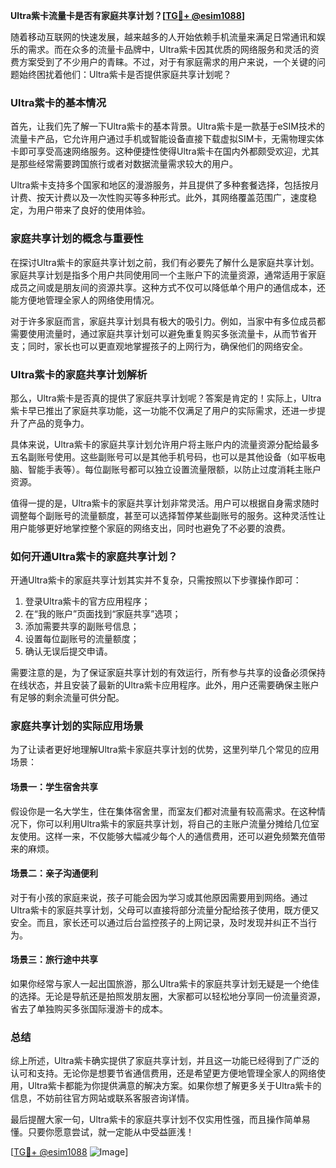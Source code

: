**Ultra紫卡流量卡是否有家庭共享计划？[[TG💪+ @esim1088](https://t.me/s/esim1088)]**

随着移动互联网的快速发展，越来越多的人开始依赖手机流量来满足日常通讯和娱乐的需求。而在众多的流量卡品牌中，Ultra紫卡因其优质的网络服务和灵活的资费方案受到了不少用户的青睐。不过，对于有家庭需求的用户来说，一个关键的问题始终困扰着他们：Ultra紫卡是否提供家庭共享计划呢？

### Ultra紫卡的基本情况

首先，让我们先了解一下Ultra紫卡的基本背景。Ultra紫卡是一款基于eSIM技术的流量卡产品，它允许用户通过手机或智能设备直接下载虚拟SIM卡，无需物理实体卡即可享受高速网络服务。这种便捷性使得Ultra紫卡在国内外都颇受欢迎，尤其是那些经常需要跨国旅行或者对数据流量需求较大的用户。

Ultra紫卡支持多个国家和地区的漫游服务，并且提供了多种套餐选择，包括按月计费、按天计费以及一次性购买等多种形式。此外，其网络覆盖范围广，速度稳定，为用户带来了良好的使用体验。

### 家庭共享计划的概念与重要性

在探讨Ultra紫卡的家庭共享计划之前，我们有必要先了解什么是家庭共享计划。家庭共享计划是指多个用户共同使用同一个主账户下的流量资源，通常适用于家庭成员之间或是朋友间的资源共享。这种方式不仅可以降低单个用户的通信成本，还能方便地管理全家人的网络使用情况。

对于许多家庭而言，家庭共享计划具有极大的吸引力。例如，当家中有多位成员都需要使用流量时，通过家庭共享计划可以避免重复购买多张流量卡，从而节省开支；同时，家长也可以更直观地掌握孩子的上网行为，确保他们的网络安全。

### Ultra紫卡的家庭共享计划解析

那么，Ultra紫卡是否真的提供了家庭共享计划呢？答案是肯定的！实际上，Ultra紫卡早已推出了家庭共享功能，这一功能不仅满足了用户的实际需求，还进一步提升了产品的竞争力。

具体来说，Ultra紫卡的家庭共享计划允许用户将主账户内的流量资源分配给最多五名副账号使用。这些副账号可以是其他手机号码，也可以是其他设备（如平板电脑、智能手表等）。每位副账号都可以独立设置流量限额，以防止过度消耗主账户资源。

值得一提的是，Ultra紫卡的家庭共享计划非常灵活。用户可以根据自身需求随时调整每个副账号的流量额度，甚至可以选择暂停某些副账号的服务。这种灵活性让用户能够更好地掌控整个家庭的网络支出，同时也避免了不必要的浪费。

### 如何开通Ultra紫卡的家庭共享计划？

开通Ultra紫卡的家庭共享计划其实并不复杂，只需按照以下步骤操作即可：

1. 登录Ultra紫卡的官方应用程序；
2. 在“我的账户”页面找到“家庭共享”选项；
3. 添加需要共享的副账号信息；
4. 设置每位副账号的流量额度；
5. 确认无误后提交申请。

需要注意的是，为了保证家庭共享计划的有效运行，所有参与共享的设备必须保持在线状态，并且安装了最新的Ultra紫卡应用程序。此外，用户还需要确保主账户有足够的剩余流量可供分配。

### 家庭共享计划的实际应用场景

为了让读者更好地理解Ultra紫卡家庭共享计划的优势，这里列举几个常见的应用场景：

#### 场景一：学生宿舍共享
假设你是一名大学生，住在集体宿舍里，而室友们都对流量有较高需求。在这种情况下，你可以利用Ultra紫卡的家庭共享计划，将自己的主账户流量分摊给几位室友使用。这样一来，不仅能够大幅减少每个人的通信费用，还可以避免频繁充值带来的麻烦。

#### 场景二：亲子沟通便利
对于有小孩的家庭来说，孩子可能会因为学习或其他原因需要用到网络。通过Ultra紫卡的家庭共享计划，父母可以直接将部分流量分配给孩子使用，既方便又安全。而且，家长还可以通过后台监控孩子的上网记录，及时发现并纠正不当行为。

#### 场景三：旅行途中共享
如果你经常与家人一起出国旅游，那么Ultra紫卡的家庭共享计划无疑是一个绝佳的选择。无论是导航还是拍照发朋友圈，大家都可以轻松地分享同一份流量资源，省去了单独购买多张国际漫游卡的成本。

### 总结

综上所述，Ultra紫卡确实提供了家庭共享计划，并且这一功能已经得到了广泛的认可和支持。无论你是想要节省通信费用，还是希望更方便地管理全家人的网络使用，Ultra紫卡都能为你提供满意的解决方案。如果你想了解更多关于Ultra紫卡的信息，不妨前往官方网站或联系客服咨询详情。

最后提醒大家一句，Ultra紫卡的家庭共享计划不仅实用性强，而且操作简单易懂。只要你愿意尝试，就一定能从中受益匪浅！

[[TG💪+ @esim1088](https://t.me/s/esim1088) ![Image](https://i.postimg.cc/4NQfJmqS/Snipaste-2025-05-13-00-14-12.png)]